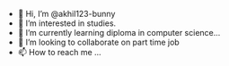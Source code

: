 - 👋 Hi, I’m @akhil123-bunny
- 👀 I’m interested in studies.
- 🌱 I’m currently learning  diploma in computer science...
- 💞️ I’m looking to collaborate on part time job 
- 📫 How to reach me ...

<!---
akhil123-bunny/akhil123-bunny is a ✨ special ✨ repository because its `README.md` (this file) appears on your GitHub profile.
You can click the Preview link to take a look at your changes.
--->
